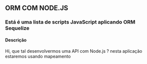 ## ORM COM NODE.JS 

### Está é uma lista de scripts JavaScript aplicando ORM Sequelize

#### Descrição
Hi, que tal desenvolvermos uma API com Node.js ? nesta aplicação estaremos usando mapeamento 

  

